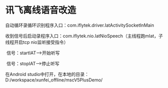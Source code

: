 # 讯飞离线语音改造

自动循环录循环识别程序入口：com.iflytek.driver.IatActivitySocketInMain

收到信号后启动录程序入口：com.iflytek.nio.IatNioSpeech（主线程跑mIat，子线程开启tcp nio监听接受指令）

​	信号：startIAT-->开始听写

​	信号：stopIAT-->停止听写

在Android studio中打开，在本地的目录：D:/workspace/xunfei_offline/mscV5PlusDemo/
